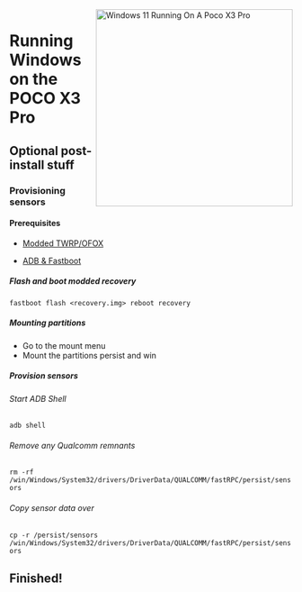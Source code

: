 <img align="right" src="https://github.com/wormstest/src_vayu_windows/blob/main/2Poco X3 Pro Windows.png" width="350" alt="Windows 11 Running On A Poco X3 Pro">


# Running Windows on the POCO X3 Pro

## Optional post-install stuff

### Provisioning sensors

#### Prerequisites

- [Modded TWRP/OFOX](../../../../releases/Recoveries)

- [ADB & Fastboot](https://developer.android.com/studio/releases/platform-tools)

##### Flash and boot modded recovery

```fastboot flash <recovery.img> reboot recovery```

##### Mounting partitions

- Go to the mount menu
- Mount the partitions persist and win

##### Provision sensors

###### Start ADB Shell

```adb shell```

###### Remove any Qualcomm remnants

```rm -rf /win/Windows/System32/drivers/DriverData/QUALCOMM/fastRPC/persist/sensors```

###### Copy sensor data over

```cp -r /persist/sensors /win/Windows/System32/drivers/DriverData/QUALCOMM/fastRPC/persist/sensors```

## Finished!
